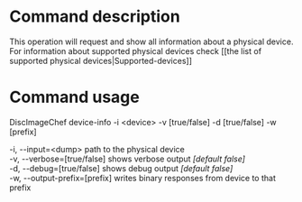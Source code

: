 # Command description
This operation will request and show all information about a physical device. For information about supported physical devices check [[the list of supported physical devices|Supported-devices]]

# Command usage
DiscImageChef device-info -i \<device\> -v [true/false] -d [true/false] -w [prefix]

-i, --input=\<dump\> path to the physical device  
-v, --verbose=[true/false] shows verbose output _[default false]_  
-d, --debug=[true/false] shows debug output _[default false]_  
-w, --output-prefix=[prefix] writes binary responses from device to that prefix  

